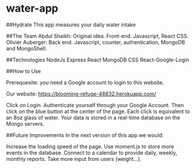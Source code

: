 # water-app

##Hydrate 
This app measures your daily water intake

##The Team
Abdul Shaikh: Original idea. Front-end. Javascript, React CSS. 
Olivier Auberger: Back end. Javascript, counter, authentication, MongoDB and MongoShell. 


##Technologies
NodeJs
Express
React
MongoDB
CSS
React-Google-Login

##How to Use

Prerequesite: you need a Google account to login to this website. 

Our website: https://blooming-refuge-48832.herokuapp.com/

Click on Login. Authenticate yourself through your Google Account. 
Then click on the blue button at the center of the page. Each click is equivalent to an 8oz glass of water. 
Your data is stored in a real-time database on the Mongo servers. 

##Future Improvements
In the next version of this app we would:

Increase the loading speed of the page.
Use moment.js to store more events in the database.
Connect to a calendar to provide daily, weekly, monthly reports. 
Take more input from users (weight...).
